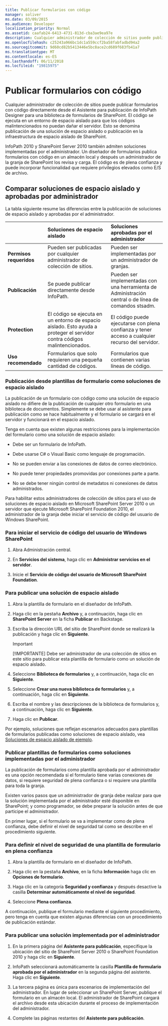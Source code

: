 ```yaml
---
title: Publicar formularios con código
manager: soliver
ms.date: 03/09/2015
ms.audience: Developer
localization_priority: Normal
ms.assetid: caafab24-6413-4731-813d-cba3ae9ea97e
description: Cualquier administrador de colección de sitios puede publicar formularios con código directamente desde el Asistente para publicación de InfoPath Designer para una biblioteca de formularios de SharePoint. El código se ejecuta en un entorno de espacio aislado para que los códigos malintencionados no puedan dañar el servidor. Esto se denomina publicación de una solución de espacio aislado o publicación en la infraestructura de espacio aislado de SharePoint.
ms.openlocfilehash: c25243a966bc1dc1a559ccf2ba58fabfadbd94a2
ms.sourcegitcommit: 9d60cd82b5413446e5bc8ace2cd689f683fb41a7
ms.translationtype: MT
ms.contentlocale: es-ES
ms.lasthandoff: 06/11/2018
ms.locfileid: "19815975"
---
```

# <a name="publishing-forms-with-code"></a>Publicar formularios con código

Cualquier administrador de colección de sitios puede publicar formularios con código directamente desde el Asistente para publicación de InfoPath Designer para una biblioteca de formularios de SharePoint. El código se ejecuta en un entorno de espacio aislado para que los códigos malintencionados no puedan dañar el servidor. Esto se denomina publicación de una solución de espacio aislado o publicación en la infraestructura de espacio aislado de SharePoint.
  
InfoPath 2010 y SharePoint Server 2010 también admiten soluciones implementadas por el administrador. Un diseñador de formularios publica formularios con código en un almacén local y después un administrador de la granja de SharePoint los revisa y carga. El código es de plena confianza y puede incorporar funcionalidad que requiere privilegios elevados como E/S de archivo.
  
## <a name="comparing-sandboxed-and-administrator-approved-solutions"></a>Comparar soluciones de espacio aislado y aprobadas por administrador

La tabla siguiente resume las diferencias entre la publicación de soluciones de espacio aislado y aprobadas por el administrador. 
  
||**Soluciones de espacio aislado**|**Soluciones aprobadas por el administrador**|
|:-----|:-----|:-----|
|**Permisos requeridos** <br/> |Pueden ser publicadas por cualquier administrador de colección de sitios.  <br/> |Pueden ser implementadas por un administrador de granjas.  <br/> |
|**Publicación** <br/> |Se puede publicar directamente desde InfoPath.  <br/> |Pueden ser implementadas con una herramienta de Administración central o de línea de comandos stsadm.  <br/> |
|**Protection** <br/> |El código se ejecuta en un entorno de espacio aislado. Esto ayuda a proteger el servidor contra códigos malintencionados.  <br/> |El código puede ejecutarse con plena confianza y tener acceso a cualquier recurso del servidor.  <br/> |
|**Uso recomendado** <br/> |Formularios que solo requieren una pequeña cantidad de códigos.  <br/> |Formularios que contienen varias líneas de código.  <br/> |
   
### <a name="publishing-form-templates-as-sandboxed-solutions"></a>Publicación desde plantillas de formulario como soluciones de espacio aislado

La publicación de un formulario con código como una solución de espacio aislado no difiere de la publicación de cualquier otro formulario en una biblioteca de documentos. Simplemente se debe usar al asistente para publicación como se hace habitualmente y el formulario se cargará en el servidor y funcionará en el espacio aislado.
  
Tenga en cuenta que existen algunas restricciones para la implementación del formulario como una solución de espacio aislado:
  
- Debe ser un formulario de InfoPath.
    
- Debe usarse C# o Visual Basic como lenguaje de programación.
    
- No se pueden enviar a las conexiones de datos de correo electrónico.
    
- No puede tener propiedades promovidas por conexiones parte a parte.
    
- No se debe tener ningún control de metadatos ni conexiones de datos administrados.
    
Para habilitar estos administradores de colección de sitios para el uso de soluciones de espacio aislado en Microsoft SharePoint Server 2010 o un servidor que ejecute Microsoft SharePoint Foundation 2010, el administrador de la granja debe iniciar el servicio de código del usuario de Windows SharePoint.
  
### <a name="to-start-the-windows-sharepoint-user-code-service"></a>Para iniciar el servicio de código del usuario de Windows SharePoint

1. Abra Administración central.
    
2. En **Servicios del sistema**, haga clic en **Administrar servicios en el servidor**.
    
3. Inicie el **Servicio de código del usuario de Microsoft SharePoint Foundation**.
    
### <a name="to-publish-a-sandboxed-solution"></a>Para publicar una solución de espacio aislado

1. Abra la plantilla de formulario en el diseñador de InfoPath.
    
2. Haga clic en la pestaña **Archivo** y, a continuación, haga clic en **SharePoint Server** en la ficha **Publicar** en Backstage. 
    
3. Escriba la dirección URL del sitio de SharePoint donde se realizará la publicación y haga clic en **Siguiente**. 
    
    > [!IMPORTANT]
    > [!IMPORTANTE] Debe ser administrador de una colección de sitios en este sitio para publicar esta plantilla de formulario como un solución de espacio aislado. 
  
4. Seleccione **Biblioteca de formularios** y, a continuación, haga clic en **Siguiente**.
    
5. Seleccione **Crear una nueva biblioteca de formularios** y, a continuación, haga clic en **Siguiente**.
    
6. Escriba el nombre y las descripciones de la biblioteca de formularios y, a continuación, haga clic en **Siguiente**.
    
7. Haga clic en **Publicar**.
    
Por ejemplo, soluciones que reflejan escenarios adecuados para plantillas de formularios publicadas como soluciones de espacio aislado, vea [Soluciones de espacio aislado de ejemplo](sample-sandboxed-solutions.md).
  
### <a name="publishing-form-templates-as-administrator-deployed-solutions"></a>Publicar plantillas de formularios como soluciones implementadas por el administrador

La publicación de formularios como plantilla aprobada por el administrador es una opción recomendada si el formulario tiene varias conexiones de datos, si requiere seguridad de plena confianza o si requiere una plantilla para toda la granja.
  
Existen varios pasos que un administrador de granja debe realizar para que la solución implementada por el administrador esté disponible en SharePoint; y como programador, se debe preparar la solución antes de que participe el administrador.
  
En primer lugar, si el formulario se va a implementar como de plena confianza, debe definir el nivel de seguridad tal como se describe en el procedimiento siguiente.
  
### <a name="to-set-the-security-level-of-a-form-template-to-full-trust"></a>Para definir el nivel de seguridad de una plantilla de formulario en plena confianza

1. Abra la plantilla de formulario en el diseñador de InfoPath.
    
2. Haga clic en la pestaña **Archivo**, en la ficha **Información** haga clic en **Opciones de formulario**.
    
3. Haga clic en la categoría **Seguridad y confianza** y después desactive la casilla **Determinar automáticamente el nivel de seguridad**. 
    
4. Seleccione **Plena confianza**.
    
A continuación, publique el formulario mediante el siguiente procedimiento, pero tenga en cuenta que existen algunas diferencias con un procedimiento de publicación estándar.
  
### <a name="to-publish-an-administrator-deployed-solution"></a>Para publicar una solución implementada por el administrador

1. En la primera página del **Asistente para publicación**, especifique la ubicación del sitio de SharePoint Server 2010 o SharePoint Foundation 2010 y haga clic en **Siguiente**.
    
2. InfoPath seleccionará automáticamente la casilla **Plantilla de formulario aprobada por el administrador** en la segunda página del asistente. Haga clic en **Siguiente**.
    
3. La tercera página es única para escenarios de implementación del administrador. En lugar de seleccionar un SharePoint Server, publique el formulario en un almacén local. El administrador de SharePoint cargará el archivo desde esta ubicación durante el proceso de implementación del administrador.
    
4. Complete las páginas restantes del **Asistente para publicación**.
    

